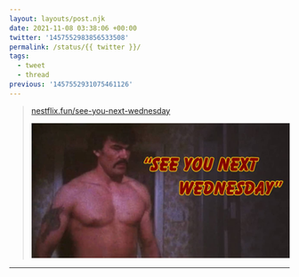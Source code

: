 ```yaml
---
layout: layouts/post.njk
date: 2021-11-08 03:38:06 +00:00
twitter: '1457552983856533508'
permalink: /status/{{ twitter }}/
tags: 
  - tweet
  - thread
previous: '1457552931075461126'
---
```


> [nestflix.fun/see-you-next-wednesday](https://nestflix.fun/see-you-next-wednesday/)
> 
> [![See You Next Wednesday](/img/see-you-next-wednesday-thumb-1200w.jpg)](https://nestflix.fun/see-you-next-wednesday/)

---
